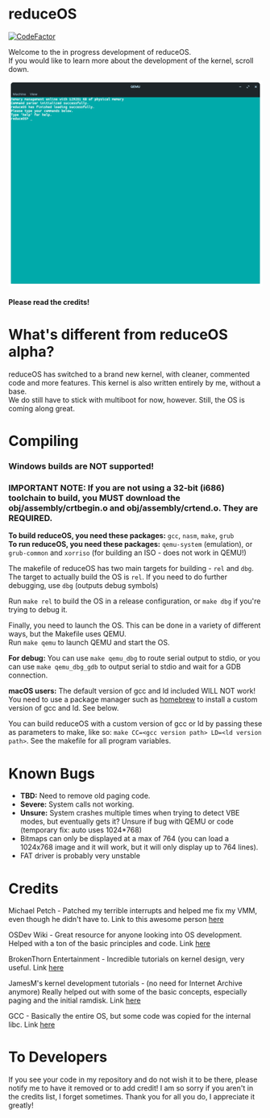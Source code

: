 # reduceOS
[![CodeFactor](https://www.codefactor.io/repository/github/sasdallas/reduceos/badge/rewrite)](https://www.codefactor.io/repository/github/sasdallas/reduceos/overview/rewrite)

Welcome to the in progress development of reduceOS.\
If you would like to learn more about the development of the kernel, scroll down.

![reduceOS image](reduceOSDemo.png)

#### Please read the credits!

# What's different from reduceOS alpha?
reduceOS has switched to a brand new kernel, with cleaner, commented code and more features. This kernel is also written entirely by me, without a base.\
We do still have to stick with multiboot for now, however. Still, the OS is coming along great.

# Compiling
### Windows builds are NOT supported!

### IMPORTANT NOTE: If you are not using a 32-bit (i686) toolchain to build, you MUST download the obj/assembly/crtbegin.o and obj/assembly/crtend.o. They are REQUIRED.
**To build reduceOS, you need these packages:** `gcc`, `nasm`, `make`, `grub`\
**To run reduceOS, you need these packages:** `qemu-system` (emulation), or `grub-common` and `xorriso` (for building an ISO - does not work in QEMU!)

The makefile of reduceOS has two main targets for building - `rel` and `dbg`.\
The target to actually build the OS is `rel`. If you need to do further debugging, use `dbg` (outputs debug symbols)

Run `make rel` to build the OS in a release configuration, or `make dbg` if you're trying to debug it.

Finally, you need to launch the OS. This can be done in a variety of different ways, but the Makefile uses QEMU.\
Run `make qemu` to launch QEMU and start the OS.

**For debug:** You can use `make qemu_dbg` to route serial output to stdio, or you can use `make qemu_dbg_gdb` to output serial to stdio and wait for a GDB connection.

**macOS users:** The default version of gcc and ld included WILL NOT work! You need to use a package manager such as [homebrew](https://brew.sh) to install a custom version of gcc and ld. See below.

You can build reduceOS with a custom version of gcc or ld by passing these as parameters to make, like so: `make CC=<gcc version path> LD=<ld version path>`. See the makefile for all program variables.



# Known Bugs
- **TBD:** Need to remove old paging code.
- **Severe:** System calls not working.
- **Unsure:** System crashes multiple times when trying to detect VBE modes, but eventually gets it? Unsure if bug with QEMU or code (temporary fix: auto uses 1024*768)
- Bitmaps can only be displayed at a max of 764 (you can load a 1024x768 image and it will work, but it will only display up to 764 lines).
- FAT driver is probably very unstable

# Credits
Michael Petch - Patched my terrible interrupts and helped me fix my VMM, even though he didn't have to. Link to this awesome person [here](https://stackoverflow.com/users/3857942/michael-petch)

OSDev Wiki - Great resource for anyone looking into OS development. Helped with a ton of the basic principles and code. Link [here](https://wiki.osdev.org/)

BrokenThorn Entertainment - Incredible tutorials on kernel design, very useful. Link [here](http://www.brokenthorn.com/Resources/OSDevIndex.html)

JamesM's kernel development tutorials - (no need for Internet Archive anymore) Really helped out with some of the basic concepts, especially paging and the initial ramdisk. Link [here](http://jamesmolloy.co.uk/tutorial_html/)

GCC - Basically the entire OS, but some code was copied for the internal libc. Link [here](https://github.com/gcc-mirror/gcc)

# To Developers
If you see your code in my repository and do not wish it to be there, please notify me to have it removed or to add credit! I am so sorry if you aren't in the credits list, I forget sometimes.
Thank you for all you do, I appreciate it greatly!
